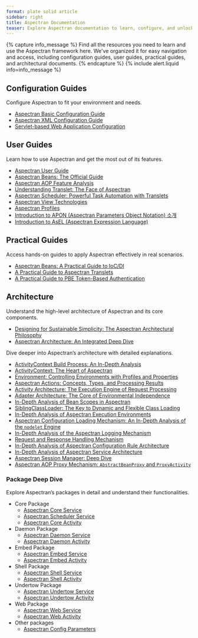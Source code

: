 ```yaml
---
format: plate solid article
sidebar: right
title: Aspectran Documentation
teaser: Explore Aspectran documentation to learn, configure, and unlock its full potential.
---
```


{% capture info_message %}
Find all the resources you need to learn and use the Aspectran framework here.
We've organized it for easy navigation and access, including configuration guides, user guides, practical guides, and architectural documents.
{% endcapture %}
{% include alert.liquid info=info_message %}

## Configuration Guides

Configure Aspectran to fit your environment and needs.

*   [Aspectran Basic Configuration Guide](/en/docs/guides/aspectran-configuration/)
*   [Aspectran XML Configuration Guide](/en/docs/guides/aspectran-xml-configuration/)
*   [Servlet-based Web Application Configuration](/en/docs/guides/aspectran-servlet-configuration/)

## User Guides

Learn how to use Aspectran and get the most out of its features.

*   [Aspectran User Guide](/en/aspectran/user-guide/)
*   [Aspectran Beans: The Official Guide](/en/docs/guides/aspectran-beans/)
*   [Aspectran AOP Feature Analysis](/en/docs/guides/aspectran-aop/)
*   [Understanding Translet: The Face of Aspectran](/en/docs/guides/aspectran-translet/)
*   [Aspectran Scheduler: Powerful Task Automation with Translets](/en/docs/guides/aspectran-scheduler/)
*   [Aspectran View Technologies](/en/docs/guides/aspectran-view-technologies/)
*   [Aspectran Profiles](/en/docs/guides/aspectran-profiles/)
*   [Introduction to APON (Aspectran Parameters Object Notation) 소개](/en/docs/guides/introduce-apon/)
*   [Introduction to AsEL (Aspectran Expression Language)](/en/docs/guides/introduce-asel/)

## Practical Guides

Access hands-on guides to apply Aspectran effectively in real scenarios.

-   [Aspectran Beans: A Practical Guide to IoC/DI](/en/docs/guides/practical-guide-to-beans/)
-   [A Practical Guide to Aspectran Translets](/en/docs/guides/practical-guide-to-translets/)
-   [A Practical Guide to PBE Token-Based Authentication](/en/docs/guides/practical-guide-to-pbe-token-based-authentication/)

## Architecture

Understand the high-level architecture of Aspectran and its core components.

*   [Designing for Sustainable Simplicity: The Aspectran Architectural Philosophy](/en/why-aspectran/)
*   [Aspectran Architecture: An Integrated Deep Dive ](/en/aspectran/architecture/)

Dive deeper into Aspectran’s architecture with detailed explanations.

*   [ActivityContext Build Process: An In-Depth Analysis](/en/docs/architecture/activity-context-building/)
*   [ActivityContext: The Heart of Aspectran](/en/docs/architecture/activity-context/)
*   [Environment: Controlling Environments with Profiles and Properties](/en/docs/architecture/activity-environment/)
*   [Aspectran Actions: Concepts, Types, and Processing Results](/en/docs/architecture/aspectran-actions/)
*   [Activity Architecture: The Execution Engine of Request Processing](/en/docs/architecture/aspectran-activities/)
*   [Adapter Architecture: The Core of Environmental Independence](/en/docs/architecture/aspectran-adapters/)
*   [In-Depth Analysis of Bean Scopes in Aspectran](/en/docs/architecture/aspectran-bean-scopes/)
*   [SiblingClassLoader: The Key to Dynamic and Flexible Class Loading](/en/docs/architecture/aspectran-classloader/)
*   [In-Depth Analysis of Aspectran Execution Environments](/en/docs/architecture/aspectran-execution-environments/)
*   [Aspectran Configuration Loading Mechanism: An In-Depth Analysis of the `nodelet` Engine](/en/docs/architecture/aspectran-loading-mechanism/)
*   [In-Depth Analysis of the Aspectran Logging Mechanism](/en/docs/architecture/aspectran-logging-mechanism/)
*   [Request and Response Handling Mechanism](/en/docs/architecture/aspectran-request-response/)
*   [In-Depth Analysis of Aspectran Configuration Rule Architecture](/en/docs/architecture/aspectran-rule-architecture/)
*   [In-Depth Analysis of Aspectran Service Architecture](/en/docs/architecture/aspectran-services/)
*   [Aspectran Session Manager: Deep Dive](/en/docs/architecture/aspectran-session-manager/)
*   [Aspectran AOP Proxy Mechanism: `AbstractBeanProxy` and `ProxyActivity`](/en/docs/architecture/new-aop-proxy-mechanism/)

### Package Deep Dive

Explore Aspectran’s packages in detail and understand their functionalities.

*   Core Package
    *   [Aspectran Core Service](/en/docs/architecture/packages/aspectran-core-service/)
    *   [Aspectran Scheduler Service](/en/docs/architecture/packages/aspectran-scheduler-service/)
    *   [Aspectran Core Activity](/en/docs/architecture/packages/aspectran-core-activity/)
*   Daemon Package
    *   [Aspectran Daemon Service](/en/docs/architecture/packages/aspectran-daemon-service/)
    *   [Aspectran Daemon Activity](/en/docs/architecture/packages/aspectran-daemon-activity/)
*   Embed Package
    *   [Aspectran Embed Service](/en/docs/architecture/packages/aspectran-embed-service/)
    *   [Aspectran Embed Activity](/en/docs/architecture/packages/aspectran-embed-activity/)
*   Shell Package
    *   [Aspectran Shell Service](/en/docs/architecture/packages/aspectran-shell-service/)
    *   [Aspectran Shell Activity](/en/docs/architecture/packages/aspectran-shell-activity/)
*   Undertow Package
    *   [Aspectran Undertow Service](/en/docs/architecture/packages/aspectran-undertow-service/)
    *   [Aspectran Undertow Activity](/en/docs/architecture/packages/aspectran-undertow-activity/)
*   Web Package
    *   [Aspectran Web Service](/en/docs/architecture/packages/aspectran-web-service/)
    *   [Aspectran Web Activity](/en/docs/architecture/packages/aspectran-web-activity/)
*   Other packages
    *   [Aspectran Config Parameters](/en/docs/architecture/packages/aspectran-config-parameters/)
